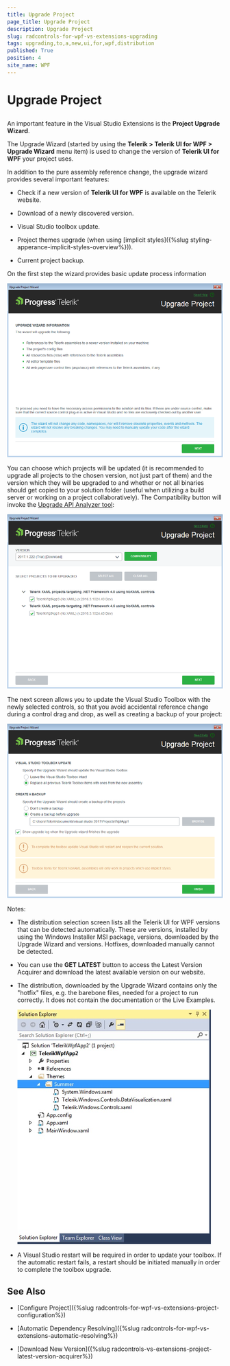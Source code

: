 ```yaml
---
title: Upgrade Project
page_title: Upgrade Project
description: Upgrade Project
slug: radcontrols-for-wpf-vs-extensions-upgrading
tags: upgrading,to,a,new,ui,for,wpf,distribution
published: True
position: 4
site_name: WPF
---
```


# Upgrade Project



##

An important feature in the Visual Studio Extensions is the __Project Upgrade Wizard__.

The Upgrade Wizard (started by using the __Telerik > Telerik UI for WPF > Upgrade Wizard__ menu item) is used to change the version of __Telerik UI for WPF__ your project uses.

In addition to the pure assembly reference change, the upgrade wizard provides several important features:

* Check if a new version of __Telerik UI for WPF__ is available on the Telerik website.

* Download of a newly discovered version.

* Visual Studio toolbox update.

* Project themes upgrade (when using [implicit styles]({%slug styling-apperance-implicit-styles-overview%})).

* Current project backup.

On the first step the wizard provides basic update process information  

![VSExtentions WPF Upgrade Wizard Initial Page](images/VSExtentions_WPF_UpgradeWizardInitialPage.png)


You can choose which projects will be updated (it is recommended to upgrade all projects to the chosen version, not just part of them) and the version which they will be upgraded to and whether or not all binaries should get copied to your solution folder (useful when utilizing a build server or working on a project collaboratively). The Compatibility button will invoke the [Upgrade API Analyzer tool](https://docs.telerik.com/devtools/wpf/upgrade-api-analyzer):

![VSExtentions WPF Upgrade Wizard](images/VSExtentions_WPF_UpgradeWizard.png)

The next screen allows you to update the Visual Studio Toolbox with the newly selected controls, so that you avoid accidental reference change during a control drag and drop, as well as creating a backup of your project:

![VSExtentions WPF Upgrade Wizard Toolbox](images/VSExtentions_WPF_UpgradeWizardOptions.png)

Notes:

* The distribution selection screen lists all the Telerik UI for WPF versions that can be detected automatically. These are versions, installed by using the Windows Installer MSI package, versions, downloaded by the Upgrade Wizard and versions. Hotfixes, downloaded manually cannot be detected.

* You can use the __GET LATEST__ button to access the Latest Version Acquirer and download the latest available version on our website.

* The distribution, downloaded by the Upgrade Wizard contains only the "hotfix" files, e.g. the barebone files, needed for a project to run correctly. It does not contain the documentation or the Live Examples.

	![VSExtensions Themes Folder](images/VSExtensions_WPF_ThemeFilesUnderNamedFolder.png)

* A Visual Studio restart will be required in order to update your toolbox. If the automatic restart fails, a restart should be initiated manually in order to complete the toolbox upgrade.


## See Also

 * [Configure Project]({%slug radcontrols-for-wpf-vs-extensions-project-configuration%})

 * [Automatic Dependency Resolving]({%slug radcontrols-for-wpf-vs-extensions-automatic-resolving%})

 * [Download New Version]({%slug radcontrols-vs-extensions-project-latest-version-acquirer%})
